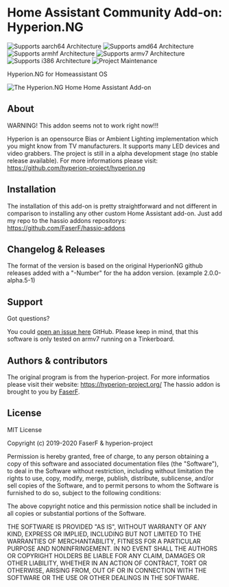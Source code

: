 # Home Assistant Community Add-on: Hyperion.NG
![Supports aarch64 Architecture][aarch64-shield] ![Supports amd64 Architecture][amd64-shield] ![Supports armhf Architecture][armhf-shield] ![Supports armv7 Architecture][armv7-shield] ![Supports i386 Architecture][i386-shield]
![Project Maintenance][maintenance-shield]

Hyperion.NG for Homeassistant OS

![The Hyperion.NG Home Home Assistant Add-on](images/screenshot.png)

## About

WARNING! This addon seems not to work right now!!!

Hyperion is an opensource Bias or Ambient Lighting implementation which you might know from TV manufacturers. It supports many LED devices and video grabbers. The project is still in a alpha development stage (no stable release available). For more informations please visit: https://github.com/hyperion-project/hyperion.ng

## Installation

The installation of this add-on is pretty straightforward and not different in comparison to installing any other custom Home Assistant add-on.
Just add my repo to the hassio addons repositorys: https://github.com/FaserF/hassio-addons

## Changelog & Releases

The format of the version is based on the original HyperionNG github releases added with a "-Number" for the ha addon version. (example 2.0.0-alpha.5-1)

## Support

Got questions?

You could [open an issue here][issue] GitHub.
Please keep in mind, that this software is only tested on armv7 running on a Tinkerboard.

## Authors & contributors

The original program is from the hyperion-project. For more informatios please visit their website: https://hyperion-project.org/
The hassio addon is brought to you by [FaserF].

## License

MIT License

Copyright (c) 2019-2020 FaserF & hyperion-project

Permission is hereby granted, free of charge, to any person obtaining a copy
of this software and associated documentation files (the "Software"), to deal
in the Software without restriction, including without limitation the rights
to use, copy, modify, merge, publish, distribute, sublicense, and/or sell
copies of the Software, and to permit persons to whom the Software is
furnished to do so, subject to the following conditions:

The above copyright notice and this permission notice shall be included in all
copies or substantial portions of the Software.

THE SOFTWARE IS PROVIDED "AS IS", WITHOUT WARRANTY OF ANY KIND, EXPRESS OR
IMPLIED, INCLUDING BUT NOT LIMITED TO THE WARRANTIES OF MERCHANTABILITY,
FITNESS FOR A PARTICULAR PURPOSE AND NONINFRINGEMENT. IN NO EVENT SHALL THE
AUTHORS OR COPYRIGHT HOLDERS BE LIABLE FOR ANY CLAIM, DAMAGES OR OTHER
LIABILITY, WHETHER IN AN ACTION OF CONTRACT, TORT OR OTHERWISE, ARISING FROM,
OUT OF OR IN CONNECTION WITH THE SOFTWARE OR THE USE OR OTHER DEALINGS IN THE
SOFTWARE.

[aarch64-shield]: https://img.shields.io/badge/aarch64-yes-green.svg
[amd64-shield]: https://img.shields.io/badge/amd64-yes-green.svg
[armhf-shield]: https://img.shields.io/badge/armhf-yes-green.svg
[armv7-shield]: https://img.shields.io/badge/armv7-yes-green.svg
[commits]: https://github.com/FaserF/hassio-switch-lan-play/commits/master
[FaserF]: https://github.com/FaserF/
[i386-shield]: https://img.shields.io/badge/i386-yes-green.svg
[issue]: https://github.com/FaserF/hassio-switch-lan-play/issues
[maintenance-shield]: https://img.shields.io/maintenance/yes/2020.svg
